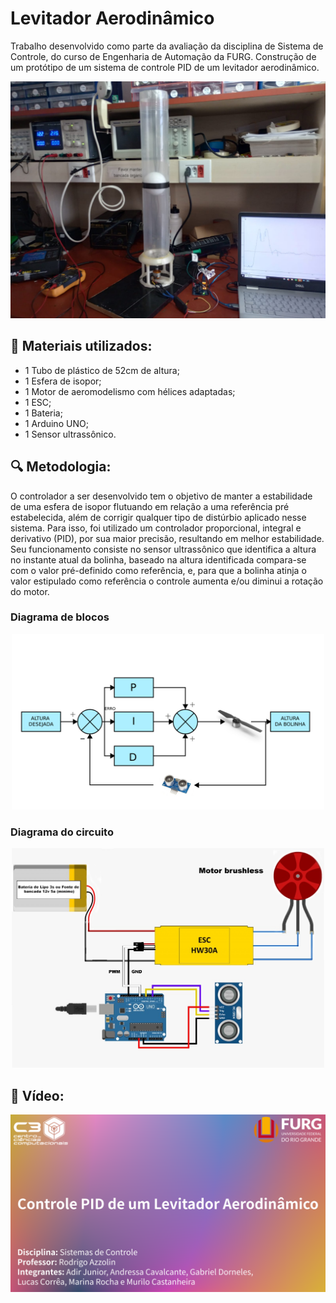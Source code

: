 # Levitador Aerodinâmico

Trabalho desenvolvido como parte da avaliação da disciplina de Sistema de Controle, do curso de Engenharia de Automação da FURG.
Construção de um protótipo de um sistema de controle PID de um levitador aerodinâmico.

![imagem1](https://github.com/MarinaZRocha/aerodynamic_levitator/blob/controle/foto4.jpeg)

## :notebook_with_decorative_cover: 	Materiais utilizados:
* 1 Tubo de plástico de 52cm de altura;
* 1 Esfera de isopor;
* 1 Motor de aeromodelismo com hélices adaptadas;
* 1 ESC;
* 1 Bateria;
* 1 Arduino UNO;
* 1 Sensor ultrassônico.

## :mag: Metodologia:
O controlador a ser desenvolvido tem o objetivo de manter a estabilidade de uma esfera de isopor flutuando em relação a uma referência pré estabelecida, além de corrigir qualquer tipo de distúrbio aplicado nesse sistema. Para isso, foi utilizado um controlador proporcional, integral e derivativo (PID), por sua maior precisão, resultando em melhor estabilidade.
Seu funcionamento consiste no sensor ultrassônico que identifica a altura no instante atual da bolinha, baseado na altura identificada compara-se com o valor pré-definido como referência, e, para que a bolinha atinja o valor estipulado como referência o controle aumenta e/ou diminui a rotação do motor.

### Diagrama de blocos
<p align="center">
<img src="https://github.com/MarinaZRocha/aerodynamic_levitator/blob/controle/diagrama_blocos.jpeg" width="500">
</p>

### Diagrama do circuito
<p align="center">
<img src="https://github.com/MarinaZRocha/aerodynamic_levitator/blob/controle/diagrama_circuito.jpeg" width="500">
</p>

## :link: Vídeo:
<p align="center">
<a href="http://www.youtube.com/watch?feature=player_embedded&v=n-pNwGUZQv8" target="_blank">
 <img src="https://github.com/MarinaZRocha/aerodynamic_levitator/blob/controle/capa_video.png" width="800" alt="Watch the video" />
</a>
</p>
